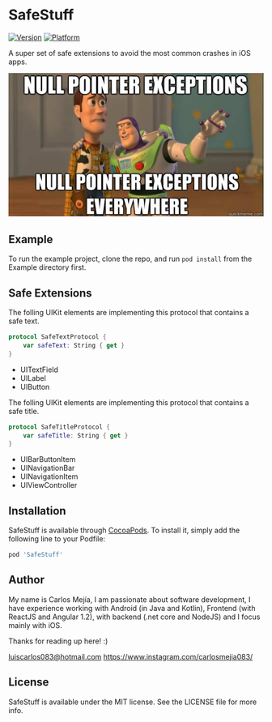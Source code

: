 # SafeStuff

[![Version](https://img.shields.io/cocoapods/v/SafeStuff.svg?style=flat)](https://cocoapods.org/pods/SafeStuff)
[![Platform](https://img.shields.io/cocoapods/p/SafeStuff.svg?style=flat)](https://cocoapods.org/pods/SafeStuff)

A super set of safe extensions to avoid the most common crashes in iOS apps.

<img src="./meme.jpg"/>

## Example

To run the example project, clone the repo, and run `pod install` from the Example directory first.

## Safe Extensions

The folling UIKit elements are implementing this protocol that contains a safe text.

```swift
protocol SafeTextProtocol {
    var safeText: String { get }
}
```

<ul>
<li>UITextField</li>
<li>UILabel</li>
<li>UIButton</li>
</ul>

The folling UIKit elements are implementing this protocol that contains a safe title.

```swift
protocol SafeTitleProtocol {
    var safeTitle: String { get }
}
```

<ul>
<li>UIBarButtonItem</li>
<li>UINavigationBar</li>
<li>UINavigationItem</li>
<li>UIViewController</li>
</ul>



## Installation

SafeStuff is available through [CocoaPods](https://cocoapods.org). To install
it, simply add the following line to your Podfile:

```ruby
pod 'SafeStuff'
```

## Author

My name is Carlos Mejía, I am passionate about software development, I have experience working with Android (in Java and Kotlin), Frontend (with ReactJS and Angular 1.2), with backend (.net core and NodeJS) and I focus mainly with iOS.

Thanks for reading up here! :)

luiscarlos083@hotmail.com
https://www.instagram.com/carlosmejia083/

## License

SafeStuff is available under the MIT license. See the LICENSE file for more info.
